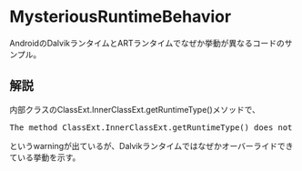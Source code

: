 MysteriousRuntimeBehavior
====
AndroidのDalvikランタイムとARTランタイムでなぜか挙動が異なるコードのサンプル。

解説
----
内部クラスのClassExt.InnerClassExt.getRuntimeType()メソッドで、

<pre>
The method ClassExt.InnerClassExt.getRuntimeType() does not override the inherited method from ClassBase.InnerClassBase since it is private to a different package
</pre>

というwarningが出ているが、Dalvikランタイムではなぜかオーバーライドできている挙動を示す。
